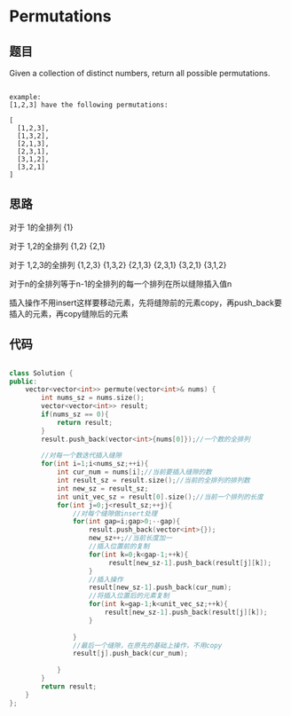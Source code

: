 # Permutations

## 题目

Given a collection of distinct numbers, return all possible permutations.

```

example:
[1,2,3] have the following permutations:

[
  [1,2,3],
  [1,3,2],
  [2,1,3],
  [2,3,1],
  [3,1,2],
  [3,2,1]
]

```


## 思路

对于 1的全排列  {1}

对于 1,2的全排列 {1,2} {2,1}

对于 1,2,3的全排列 {1,2,3} {1,3,2} {2,1,3} {2,3,1} {3,2,1} {3,1,2}

对于n的全排列等于n-1的全排列的每一个排列在所以缝隙插入值n

插入操作不用insert这样要移动元素，先将缝隙前的元素copy，再push_back要插入的元素，再copy缝隙后的元素

## 代码

```cpp

class Solution {
public:
    vector<vector<int>> permute(vector<int>& nums) {
        int nums_sz = nums.size();
        vector<vector<int>> result;
        if(nums_sz == 0){
            return result;
        }
        result.push_back(vector<int>{nums[0]});//一个数的全排列
        
        //对每一个数迭代插入缝隙
        for(int i=1;i<nums_sz;++i){
            int cur_num = nums[i];//当前要插入缝隙的数
            int result_sz = result.size();//当前的全排列的排列数
            int new_sz = result_sz;
            int unit_vec_sz = result[0].size();//当前一个排列的长度
            for(int j=0;j<result_sz;++j){
                //对每个缝隙做insert处理
                for(int gap=i;gap>0;--gap){
                    result.push_back(vector<int>{});
                    new_sz++;//当前长度加一
                    //插入位置前的复制
                    for(int k=0;k<gap-1;++k){
                         result[new_sz-1].push_back(result[j][k]);
                    }
                    //插入操作
                    result[new_sz-1].push_back(cur_num);
                    //将插入位置后的元素复制
                    for(int k=gap-1;k<unit_vec_sz;++k){
                        result[new_sz-1].push_back(result[j][k]);
                    }
                    
                }
                //最后一个缝隙，在原先的基础上操作，不用copy
                result[j].push_back(cur_num);
                
            }
        }
        return result;    
    }
};


```
